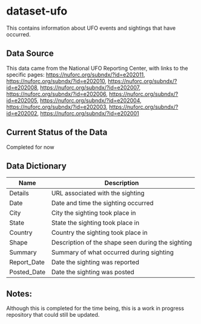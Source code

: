 # dataset-ufo
This contains information about UFO events and sightings that have occurred.

## Data Source
This data came from the National UFO Reporting Center, with links to the specific pages: https://nuforc.org/subndx/?id=e202011, https://nuforc.org/subndx/?id=e202010, https://nuforc.org/subndx/?id=e202008, https://nuforc.org/subndx/?id=e202007, https://nuforc.org/subndx/?id=e202006, https://nuforc.org/subndx/?id=e202005, https://nuforc.org/subndx/?id=e202004, https://nuforc.org/subndx/?id=e202003, https://nuforc.org/subndx/?id=e202002, https://nuforc.org/subndx/?id=e202001

## Current Status of the Data
Completed for now 

## Data Dictionary
| Name  | Description |
| ------------- | ------------- |
| Details  | URL associated with the sighting  |
| Date  | Date and time the sighting occurred  |
| City  | City the sighting took place in  |
| State  | State the sighting took place in  |
| Country  | Country the sighting took place in  |
| Shape  | Description of the shape seen during the sighting  |
| Summary  | Summary of what occurred during sighting  |
| Report_Date  | Date the sighting was reported  |
| Posted_Date  | Date the sighting was posted  |

## Notes: 
Although this is completed for the time being, this is a work in progress repository that could still be updated.

